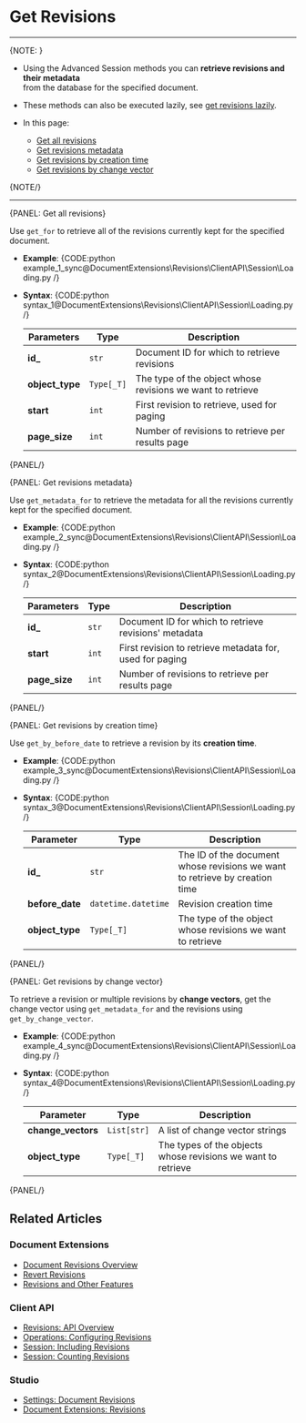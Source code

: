# Get Revisions

---

{NOTE: }

* Using the Advanced Session methods you can **retrieve revisions and their metadata**  
  from the database for the specified document.  

* These methods can also be executed lazily, see [get revisions lazily](../../../../client-api/session/how-to/perform-operations-lazily#getRevisions).   
  
* In this page:  
   * [Get all revisions](../../../../document-extensions/revisions/client-api/session/loading#get-all-revisions)  
   * [Get revisions metadata](../../../../document-extensions/revisions/client-api/session/loading#get-revisions-metadata)  
   * [Get revisions by creation time](../../../../document-extensions/revisions/client-api/session/loading#get-revisions-by-creation-time)  
   * [Get revisions by change vector](../../../../document-extensions/revisions/client-api/session/loading#get-revisions-by-change-vector)  

{NOTE/}

---

{PANEL: Get all revisions}

Use `get_for` to retrieve all of the revisions currently kept for the specified document.

* **Example**:
  {CODE:python example_1_sync@DocumentExtensions\Revisions\ClientAPI\Session\Loading.py /}
* **Syntax**:
  {CODE:python syntax_1@DocumentExtensions\Revisions\ClientAPI\Session\Loading.py /}

     | Parameters | Type | Description |
     | - | - |- |
     | **id_** | `str` | Document ID for which to retrieve revisions |
     | **object_type** | `Type[_T]` | The type of the object whose revisions we want to retrieve |
     | **start** | `int` | First revision to retrieve, used for paging |
     | **page_size** | `int` | Number of revisions to retrieve per results page |

{PANEL/}

{PANEL: Get revisions metadata}

Use `get_metadata_for` to retrieve the metadata for all the revisions currently kept for the specified document.

* **Example**:
  {CODE:python example_2_sync@DocumentExtensions\Revisions\ClientAPI\Session\Loading.py /}
* **Syntax**:
  {CODE:python syntax_2@DocumentExtensions\Revisions\ClientAPI\Session\Loading.py /}

     | Parameters | Type | Description |
     | - | - |- |
     | **id_** | `str` | Document ID for which to retrieve revisions' metadata |
     | **start** | `int` | First revision to retrieve metadata for, used for paging |
     | **page_size** | `int` | Number of revisions to retrieve per results page |

{PANEL/}

{PANEL: Get revisions by creation time}

Use `get_by_before_date` to retrieve a revision by its **creation time**.

* **Example**:
  {CODE:python example_3_sync@DocumentExtensions\Revisions\ClientAPI\Session\Loading.py /}
* **Syntax**:
  {CODE:python syntax_3@DocumentExtensions\Revisions\ClientAPI\Session\Loading.py /}

     | Parameter | Type | Description |
     | - | - | - |
     | **id_** | `str` | The ID of the document whose revisions we want to retrieve by creation time |
     | **before_date** | `datetime.datetime` | Revision creation time |
     | **object_type** | `Type[_T]` | The type of the object whose revisions we want to retrieve |


{PANEL/}

{PANEL: Get revisions by change vector}

To retrieve a revision or multiple revisions by **change vectors**, get the 
change vector using `get_metadata_for` and the revisions using `get_by_change_vector`.  

* **Example**:
  {CODE:python example_4_sync@DocumentExtensions\Revisions\ClientAPI\Session\Loading.py /}
* **Syntax**:
  {CODE:python syntax_4@DocumentExtensions\Revisions\ClientAPI\Session\Loading.py /}

     | Parameter | Type | Description |
     | - | - | - |
     | **change_vectors** | `List[str]` | A list of change vector strings |
     | **object_type** | `Type[_T]` | The types of the objects whose revisions we want to retrieve |

{PANEL/}

## Related Articles

### Document Extensions

* [Document Revisions Overview](../../../../document-extensions/revisions/overview)  
* [Revert Revisions](../../../../document-extensions/revisions/revert-revisions)  
* [Revisions and Other Features](../../../../document-extensions/revisions/revisions-and-other-features)  

### Client API

* [Revisions: API Overview](../../../../document-extensions/revisions/client-api/overview)  
* [Operations: Configuring Revisions](../../../../document-extensions/revisions/client-api/operations/configure-revisions)  
* [Session: Including Revisions](../../../../document-extensions/revisions/client-api/session/including)  
* [Session: Counting Revisions](../../../../document-extensions/revisions/client-api/session/counting)  

### Studio

* [Settings: Document Revisions](../../../../studio/database/settings/document-revisions)  
* [Document Extensions: Revisions](../../../../studio/database/document-extensions/revisions)  
